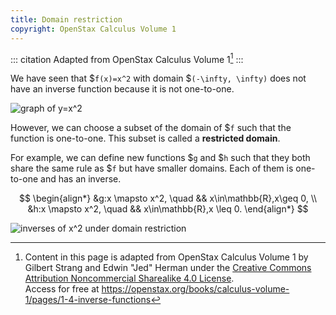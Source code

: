 ```yaml
---
title: Domain restriction
copyright: OpenStax Calculus Volume 1
---
```


<!-- prettier-ignore-start -->
::: citation
Adapted from OpenStax Calculus Volume 1[^cite]
:::
<!-- prettier-ignore-end -->

We have seen that $`f(x)=x^2` with domain $`(-\infty, \infty)` does not have an
inverse function because it is not one-to-one.

![graph of y=x^2](/images/h2/fns/openStax_functions_x2.jpeg)

However, we can choose a subset of the domain of $`f` such that the function is
one-to-one. This subset is called a **restricted domain**.

For example, we can define new functions $`g` and $`h` such that they both share
the same rule as $`f` but have smaller domains. Each of them is one-to-one and
has an inverse.

$$ \begin{align*} &g:x \mapsto x^2, \quad && x\in\mathbb{R},x\geq 0, \\ &h:x \mapsto x^2, \quad && x\in\mathbb{R},x \leq 0. \end{align*} $$

![inverses of x^2 under domain restriction](/images/h2/fns/openStax_functions_x2_restriction.jpeg)

[^cite]:
    Content in this page is adapted from OpenStax Calculus Volume 1 by Gilbert
    Strang and Edwin "Jed" Herman under the
    [Creative Commons Attribution Noncommercial Sharealike 4.0 License](https://creativecommons.org/licenses/by-nc-sa/4.0).\
    Access
    for free at
    <https://openstax.org/books/calculus-volume-1/pages/1-4-inverse-functions>
